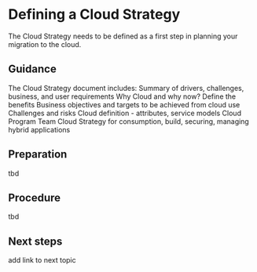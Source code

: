 # Defining a Cloud Strategy

The Cloud Strategy needs to be defined as a first step in planning your migration to the cloud.

## Guidance

The Cloud Strategy document includes:
  Summary of drivers, challenges, business, and user requirements
  Why Cloud and why now? Define the benefits
  Business objectives and targets to be achieved from cloud use
  Challenges and risks
  Cloud definition - attributes, service models
  Cloud Program Team
  Cloud Strategy for consumption, build, securing, managing hybrid applications

## Preparation

tbd

## Procedure

tbd

## Next steps

add link to next topic
